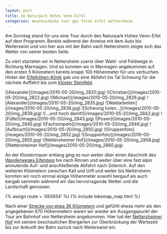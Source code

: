 ```yaml
---
layout: post
title: Im Naturpark Hohes Venn-Eifel
categories: mountainbike tour gps fotos eifel nettersheim
---
```


Am Sonntag stand für uns eine Tour durch den Naturpark Hohes Venn-Eifel auf dem Programm. Bereits während der Anreise mit dem Auto bis Weilerswist und von hier aus mit der Bahn nach Nettersheim zeigte sich das Wetter von seiner besten Seite.

Zu viert starteten wir in Nettersheim zuerst über Wald- und Feldwege in Richtung Marmagen. Und so konnten wir in Marmagen angekommen auf den ersten 5 Kilometern bereits knapp 100 Höhenmeter für uns verbuchen. Hinter der [Eifelhöhen-Klinik](http://www.eifelhoehen-klinik.de) gab uns eine Abfahrt ins Tal Schwung für die nächste Auffahrt bis zum [Kloster Steinfeld](http://www.kloster-steinfeld.de).

<div class="gallery" markdown="1">
  ![Alexander](/images/2010-05-20/img_2820.jpg)
  ![Christian](/images/2010-05-20/img_2822.jpg)
  ![Michael](/images/2010-05-20/img_2826.jpg)
  ![Alexander](/images/2010-05-20/img_2835.jpg)
  ![Waldarbeiten](/images/2010-05-20/img_2838.jpg)
  ![Schwung holen...](/images/2010-05-20/img_2839.jpg)
  ![...und hoch damit!](/images/2010-05-20/img_2842.jpg)
  ![Füße](/images/2010-05-20/img_2843.jpg)
  ![Posen](/images/2010-05-20/img_2845.jpg)
  ![Fachsimpeln](/images/2010-05-20/img_2846.jpg)
  ![Aufbruch](/images/2010-05-20/img_2850.jpg)
  ![Gruppenfoto](/images/2010-05-20/img_2852.jpg)
  ![Gruppenfoto](/images/2010-05-20/img_2855.jpg)
  ![Nettersheimer Hof](/images/2010-05-20/img_2858.jpg)
  ![Nettersheimer Hof](/images/2010-05-20/img_2860.jpg)
</div>

An der Klostermauer entlang ging es nun weiter über einen Abschnitt des [Wanderweges Eifelsteig](http://www.eifelsteig.de) bis nach Rinnen und weiter über eine fast alpin anmutende Auf- und anschließende Abfahrt nach Sötenich. Auf den weiteren Kilometern zwischen Kall und Urft und weiter bis Nettersheim konnten wir noch einmal einige Höhenmeter sowohl bergauf als auch bergab sammeln während wir das hervorragende Wetter und die Landschaft genossen.

{% assign route = '493934' %}
{% include bikemap_map.html %}

Nach einer [Strecke von etwa 36 Kilometern](http://www.bikemap.net/route/493934) und gefühlt etwas mehr als den angegebenen 670 Höhenmetern waren wir wieder am Ausgangspunkt der Tour am Bahnhof von Nettersheim angekommen. Hier lud der [Nettersheimer Hof](http://www.nettersheimerhof.de) mit seinem beschaulichen Biergarten zur Überbrückung der Wartezeit bis zur Ankunft der Bahn zurück nach Weilerswist ein.
